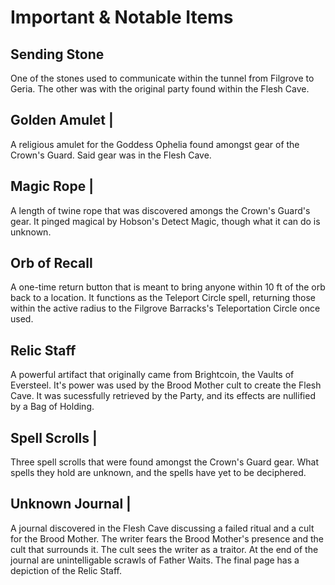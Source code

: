 # Important & Notable Items

## Sending Stone

One of the stones used to communicate within the tunnel from Filgrove to Geria. The other was with the original party found within the Flesh Cave.

## Golden Amulet |

A religious amulet for the Goddess Ophelia found amongst gear of the Crown's Guard. Said gear was in the Flesh Cave.

## Magic Rope |

A length of twine rope that was discovered amongs the Crown's Guard's gear. It pinged magical by Hobson's Detect Magic, though what it can do is unknown.

## Orb of Recall

A one-time return button that is meant to bring anyone within 10 ft of the orb back to a location. It functions as the Teleport Circle spell, returning those within the active radius to the Filgrove Barracks's Teleportation Circle once used.

## Relic Staff

A powerful artifact that originally came from Brightcoin, the Vaults of Eversteel. It's power was used by the Brood Mother cult to create the Flesh Cave. It was sucessfully retrieved by the Party, and its effects are nullified by a Bag of Holding.

## Spell Scrolls |

Three spell scrolls that were found amongst the Crown's Guard gear. What spells they hold are unknown, and the spells have yet to be deciphered.

## Unknown Journal |

A journal discovered in the Flesh Cave discussing a failed ritual and a cult for the Brood Mother. The writer fears the Brood Mother's presence and the cult that surrounds it. The cult sees the writer as a traitor. At the end of the journal are unintelligable scrawls of Father Waits. The final page has a depiction of the Relic Staff.
